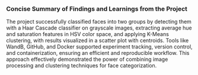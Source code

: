### Concise Summary of Findings and Learnings from the Project

The project successfully classified faces into two groups by detecting them with a Haar Cascade classifier on grayscale images, extracting average hue and saturation features in HSV color space, and applying K-Means clustering, with results visualized in a scatter plot with centroids. Tools like WandB, GitHub, and Docker supported experiment tracking, version control, and containerization, ensuring an efficient and reproducible workflow. This approach effectively demonstrated the power of combining image processing and clustering techniques for face categorization.